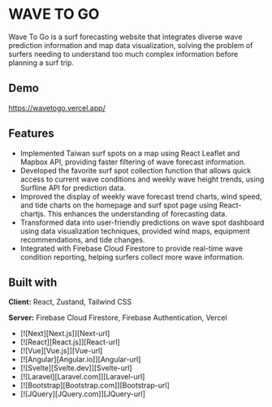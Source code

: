 # WAVE TO GO

Wave To Go is a surf forecasting website that integrates diverse wave prediction information and map data visualization, solving the problem of surfers needing to understand too much complex information before planning a surf trip.

## Demo

https://wavetogo.vercel.app/

## Features

- Implemented Taiwan surf spots on a map using React Leaflet and Mapbox API, providing faster filtering of wave forecast information.
- Developed the favorite surf spot collection function that allows quick access to current wave conditions and weekly wave height trends, using Surfline API for prediction data.
- Improved the display of weekly wave forecast trend charts, wind speed, and tide charts on the homepage and surf spot page using React-chartjs. This enhances the understanding of forecasting data.
- Transformed data into user-friendly predictions on wave spot dashboard using data visualization techniques, provided wind maps, equipment recommendations, and tide changes.
- Integrated with Firebase Cloud Firestore to provide real-time wave condition reporting, helping surfers collect more wave information.

## Built with

**Client:** React, Zustand, Tailwind CSS

**Server:** Firebase Cloud Firestore, Firebase Authentication, Vercel

* [![Next][Next.js]][Next-url]
* [![React][React.js]][React-url]
* [![Vue][Vue.js]][Vue-url]
* [![Angular][Angular.io]][Angular-url]
* [![Svelte][Svelte.dev]][Svelte-url]
* [![Laravel][Laravel.com]][Laravel-url]
* [![Bootstrap][Bootstrap.com]][Bootstrap-url]
* [![JQuery][JQuery.com]][JQuery-url]
